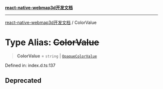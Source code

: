 [**react-native-webmap3d开发文档**](../README.md)

***

[react-native-webmap3d开发文档](../globals.md) / ColorValue

# Type Alias: ~~ColorValue~~

> **ColorValue** = `string` \| [`OpaqueColorValue`](OpaqueColorValue.md)

Defined in: index.d.ts:137

## Deprecated
